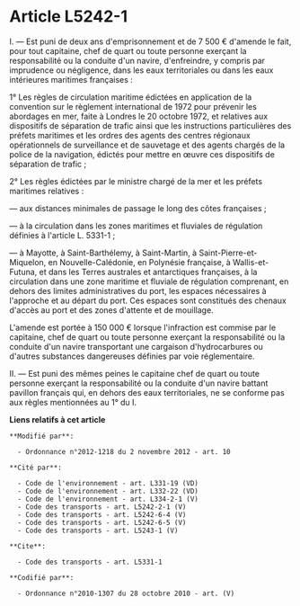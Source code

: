 # Article L5242-1

I. ― Est puni de deux ans d'emprisonnement et de 7 500 € d'amende le fait, pour tout capitaine, chef de quart ou toute
personne exerçant la responsabilité ou la conduite d'un navire, d'enfreindre, y compris par imprudence ou négligence, dans
les eaux territoriales ou dans les eaux intérieures maritimes françaises : 

1° Les règles de circulation maritime édictées en application de la convention sur le règlement international de 1972 pour
prévenir les abordages en mer, faite à Londres le 20 octobre 1972, et relatives aux dispositifs de séparation de trafic ainsi
que les instructions particulières des préfets maritimes et les ordres des agents des centres régionaux opérationnels de
surveillance et de sauvetage et des agents chargés de la police de la navigation, édictés pour mettre en œuvre ces
dispositifs de séparation de trafic ; 

2° Les règles édictées par le ministre chargé de la mer et les préfets maritimes relatives : 

― aux distances minimales de passage le long des côtes françaises ; 

― à la circulation dans les zones maritimes et fluviales de régulation définies à l'article L. 5331-1 ; 

― à Mayotte, à Saint-Barthélemy, à Saint-Martin, à Saint-Pierre-et-Miquelon, en Nouvelle-Calédonie, en Polynésie française, à
Wallis-et-Futuna, et dans les Terres australes et antarctiques françaises, à la circulation dans une zone maritime et
fluviale de régulation comprenant, en dehors des limites administratives du port, les espaces nécessaires à l'approche et au
départ du port. Ces espaces sont constitués des chenaux d'accès au port et des zones d'attente et de mouillage. 

L'amende est portée à 150 000 € lorsque l'infraction est commise par le capitaine, chef de quart ou toute personne exerçant
la responsabilité ou la conduite d'un navire transportant une cargaison d'hydrocarbures ou d'autres substances dangereuses
définies par voie réglementaire. 

II. ― Est puni des mêmes peines le capitaine chef de quart ou toute personne exerçant la responsabilité ou la conduite d'un
navire battant pavillon français qui, en dehors des eaux territoriales, ne se conforme pas aux règles mentionnées au 1° du I.

**Liens relatifs à cet article**

	**Modifié par**:

	  - Ordonnance n°2012-1218 du 2 novembre 2012 - art. 10

	**Cité par**:

	  - Code de l'environnement - art. L331-19 (VD)
	  - Code de l'environnement - art. L332-22 (VD)
	  - Code de l'environnement - art. L334-2-1 (V)
	  - Code des transports - art. L5242-2-1 (V)
	  - Code des transports - art. L5242-6-4 (V)
	  - Code des transports - art. L5242-6-5 (V)
	  - Code des transports - art. L5243-1 (V)

	**Cite**:

	  - Code des transports - art. L5331-1

	**Codifié par**:

	  - Ordonnance n°2010-1307 du 28 octobre 2010 - art. (V)
